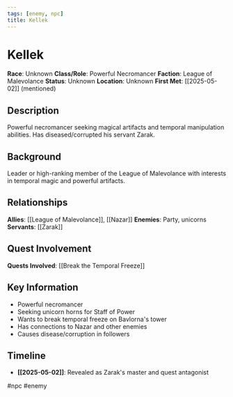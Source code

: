 ```yaml
---
tags: [enemy, npc]
title: Kellek
---
```


# Kellek

**Race**: Unknown
**Class/Role**: Powerful Necromancer
**Faction**: League of Malevolance
**Status**: Unknown
**Location**: Unknown
**First Met**: [[2025-05-02]] (mentioned)

## Description

Powerful necromancer seeking magical artifacts and temporal manipulation abilities. Has diseased/corrupted his servant Zarak.

## Background

Leader or high-ranking member of the League of Malevolance with interests in temporal magic and powerful artifacts.

## Relationships

**Allies**: [[League of Malevolance]], [[Nazar]]
**Enemies**: Party, unicorns
**Servants**: [[Zarak]]

## Quest Involvement

**Quests Involved**: [[Break the Temporal Freeze]]

## Key Information

- Powerful necromancer
- Seeking unicorn horns for Staff of Power
- Wants to break temporal freeze on Bavlorna's tower
- Has connections to Nazar and other enemies
- Causes disease/corruption in followers

## Timeline

- **[[2025-05-02]]**: Revealed as Zarak's master and quest antagonist

#npc #enemy
